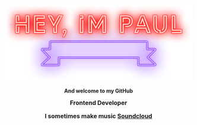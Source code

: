 
<p align="center">
  <img width="520" src="hey.png" />
</p>
<p align="center">
  <a style="font-weight:bold;">And welcome to my GitHub</a>
</p>
<p align="center">
  <a style="font-weight:bold;font-size:16px">Frontend Developer</a>
  <p align="center" style="font-weight:bold;font-size:16px"> I sometimes make music <a href="https://soundcloud.com/racoon-official">Soundcloud</a></p>
</p>
